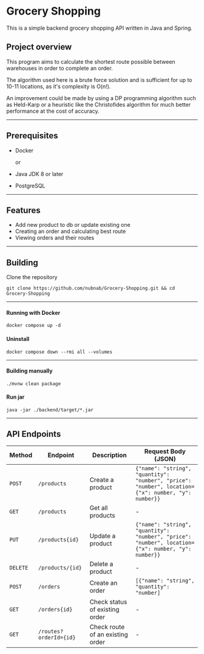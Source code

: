 # Grocery Shopping 
This is a simple backend grocery shopping API written in Java and Spring. 

## Project overview

This program aims to calculate the shortest route possible between warehouses in order to complete an order.

The algorithm used here is a brute force solution and is sufficient for up to 10-11 locations, as it's complexity is O(n!).

An improvement could be made by using a DP programming algorithm such as Held-Karp or a heuristic like the Christofides algorithm for much better performance at the cost of accuracy.

---

## Prerequisites
- Docker

  or

- Java JDK 8 or later
- PostgreSQL
  
---

## Features

- Add new product to db or update existing one
- Creating an order and calculating best route
- Viewing orders and their routes

---

## Building
Clone the repository
```
git clone https://github.com/nubnab/Grocery-Shopping.git && cd Grocery-Shopping
```
---
#### Running with Docker
```
docker compose up -d
```

#### Uninstall
```
docker compose down --rmi all --volumes
```
---
#### Building manually
```
./mvnw clean package
```
#### Run jar
```
java -jar ./backend/target/*.jar
```
---

## API Endpoints
| Method    | Endpoint               | Description                       | Request Body (JSON)                                                                               |
|-----------|------------------------|-----------------------------------|---------------------------------------------------------------------------------------------------|
| `POST`    | `/products`            | Create a product                  | `{"name": "string", "quantity": "number", "price": "number", location={"x": number, "y": number}}`|
| `GET`     | `/products`            | Get all products                  | -                                                                                                 |
| `PUT`     | `/products{id}`        | Update a product                  | `{"name": "string", "quantity": "number", "price": "number", location={"x": number, "y": number}}`|
| `DELETE`  | `/products/{id}`       | Delete a product                  | -                                                                                                 |
| `POST`    | `/orders`              | Create an order                   | `[{"name": "string", "quantity": "number]`                                                        |
| `GET`     | `/orders{id}`          | Check status of existing order    | -                                                                                                 |
| `GET`     | `/routes?orderId={id}` | Check route of an existing order  | -                                                                                                 |
